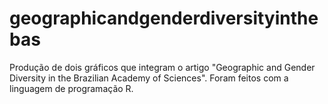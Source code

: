 # geographicandgenderdiversityinthebas
Produção de dois gráficos que integram o artigo "Geographic and Gender Diversity in the Brazilian Academy of Sciences". Foram feitos com a linguagem de programação R.
